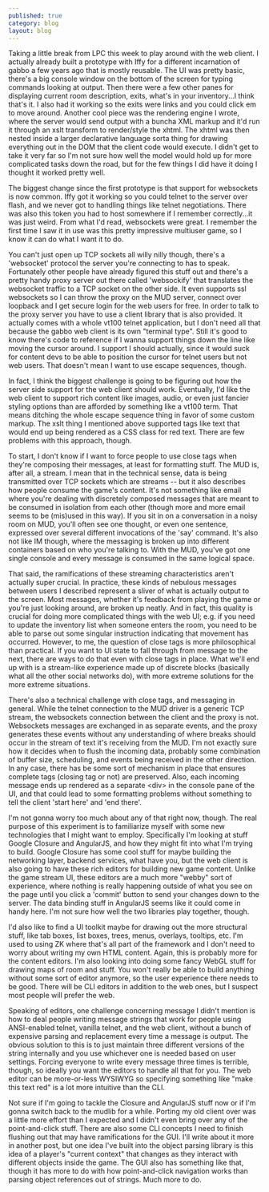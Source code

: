 ```yaml
---
published: true
category: blog
layout: blog
---
```

Taking a little break from LPC this week to play around with the web client. I actually already built a prototype with Iffy for a different incarnation of gabbo a few years ago that is mostly reusable. The UI was pretty basic, there's a big console window on the bottom of the screen for typing commands looking at output. Then there were a few other panes for displaying current room description, exits, what's in your inventory...I think that's it. I also had it working so the exits were links and you could click em to move around. Another cool piece was the rendering engine I wrote, where the server would send output with a buncha XML markup and it'd run it through an xslt transform to render/style the xhtml. The xhtml was then nested inside a larger declarative language sorta thing for drawing everything out in the DOM that the client code would execute. I didn't get to take it very far so I'm not sure how well the model would hold up for more complicated tasks down the road, but for the few things I did have it doing I thought it worked pretty well.


The biggest change since the first prototype is that support for websockets is now common. Iffy got it working so you could telnet to the server over flash, and we never got to handling things like telnet negotiations. There was also this token you had to host somewhere if I remember correctly...it was just weird. From what I'd read, websockets were great. I remember the first time I saw it in use was this pretty impressive multiuser game, so I know it can do what I want it to do. 

<!-- more -->

You can't just open up TCP sockets all willy nilly though, there's a 'websocket' protocol the server you're connecting to has to speak. Fortunately other people have already figured this stuff out and there's a pretty handy proxy server out there called 'websockify' that translates the websocket traffic to a TCP socket on the other side. It even supports ssl websockets so I can throw the proxy on the MUD server, connect over loopback and I get secure login for the web users for free. In order to talk to the proxy server you have to use a client library that is also provided. It actually comes with a whole vt100 telnet application, but I don't need all that because the gabbo web client is its own "terminal type". Still it's good to know there's code to reference if I wanna support things down the line like moving the cursor around. I support I should actually, since it would suck for content devs to be able to position the cursor for telnet users but not web users. That doesn't mean I want to use escape sequences, though.


In fact, I think the biggest challenge is going to be figuring out how the server side support for the web client should work. Eventually, I'd like the web client to support rich content like images, audio, or even just fancier styling options than are afforded by something like a vt100 term. That means ditching the whole escape sequence thing in favor of some custom markup. The xslt thing I mentioned above supported tags like <red>text</red> that would end up being rendered as a CSS class for red text. There are few problems with this approach, though.


To start, I don't know if I want to force people to use close tags when they're composing their messages, at least for formatting stuff. The MUD is, after all, a stream. I mean that in the technical sense, data is being transmitted over TCP sockets which are streams -- but it also describes how people consume the game's content. It's not something like email where you're dealing with discretely composed messages that are meant to be consumed in isolation from each other (though more and more email seems to be (mis)used in this way). If you sit in on a conversation in a noisy room on MUD, you'll often see one thought, or even one sentence, expressed over several different invocations of the 'say' command. It's also not like IM though, where the messaging is broken up into different containers based on who you're talking to. With the MUD, you've got one single console and every message is consumed in the same logical space.


That said, the ramifications of these streaming characteristics aren't actually super crucial. In practice, these kinds of nebulous messages between users I described represent a sliver of what is actually output to the screen. Most messages, whether it's feedback from playing the game or you're just looking around, are broken up neatly. And in fact, this quality is crucial for doing more complicated things with the web UI; e.g. if you need to update the inventory list when someone enters the room, you need to be able to parse out some singular instruction indicating that movement has occurred. However, to me, the question of close tags is more philosophical than practical. If you want to UI state to fall through from message to the next, there are ways to do that even with close tags in place. What we'll end up with is a stream-like experience made up of discrete blocks (basically what all the other social networks do), with more extreme solutions for the more extreme situations.


There's also a technical challenge with close tags, and messaging in general. While the telnet connection to the MUD driver is a generic TCP stream, the websockets connection between the client and the proxy is not. Websockets messages are exchanged in as separate events, and the proxy generates these events without any understanding of where breaks should occur in the stream of text it's receiving from the MUD. I'm not exactly sure how it decides when to flush the incoming data, probably some combination of buffer size, scheduling, and events being received in the other direction. In any case, there has be some sort of mechanism in place that ensures complete tags (closing tag or not) are preserved. Also, each incoming message ends up rendered as a separate &lt;div&gt; in the console pane of the UI, and that could lead to some formatting problems without something to tell the client 'start here' and 'end there'.


I'm not gonna worry too much about any of that right now, though. The real purpose of this experiment is to familiarize myself with some new technologies that I might want to employ. Specifically I'm looking at stuff Google Closure and AngularJS, and how they might fit into what I'm trying to build. Google Closure has some cool stuff for maybe building the networking layer, backend services, what have you, but the web client is also going to have these rich editors for building new game content. Unlike the game stream UI, these editors are a much more "webby" sort of experience, where nothing is really happening outside of what you see on the page until you click a 'commit' button to send your changes down to the server. The data binding stuff in AngularJS seems like it could come in handy here. I'm not sure how well the two libraries play together, though.


I'd also like to find a UI toolkit maybe for drawing out the more structural stuff, like tab boxes, list boxes, trees, menus, overlays, tooltips, etc. I'm used to using ZK where that's all part of the framework and I don't need to worry about writing my own HTML content. Again, this is probably more for the content editors. I'm also looking into doing some fancy WebGL stuff for drawing maps of room and stuff. You won't really be able to build anything without some sort of editor anymore, so the user experience there needs to be good. There will be CLI editors in addition to the web ones, but I suspect most people will prefer the web. 


Speaking of editors, one challenge concerning message I didn't mention is how to deal people writing message strings that work for people using ANSI-enabled telnet, vanilla telnet, and the web client, without a bunch of expensive parsing and replacement every time a message is output. The obvious solution to this is to just maintain three different versions of the string internally and you use whichever one is needed based on user settings. Forcing everyone to write every message three times is terrible, though, so ideally you want the editors to handle all that for you. The web editor can be more-or-less WYSIWYG so specifying something like "make this text red" is a lot more intuitive than the CLI.


Not sure if I'm going to tackle the Closure and AngularJS stuff now or if I'm gonna switch back to the mudlib for a while. Porting my old client over was a little more effort than I expected and I didn't even bring over any of the point-and-click stuff. There are also some CLI concepts I need to finish flushing out that may have ramifications for the GUI. I'll write about it more in another post, but one idea I've built into the object parsing library is this idea of a player's "current context" that changes as they interact with different objects inside the game. The GUI also has something like that, though it has more to do with how point-and-click navigation works than parsing object references out of strings. Much more to do.
